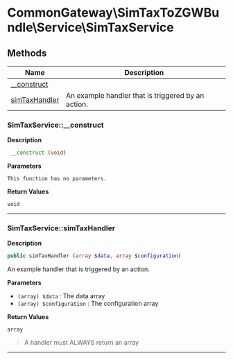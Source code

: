 # CommonGateway\SimTaxToZGWBundle\Service\SimTaxService

## Methods

| Name | Description |
|------|-------------|
|[\_\_construct](#simtaxservice__construct)||
|[simTaxHandler](#simtaxservicesimtaxhandler)|An example handler that is triggered by an action.|

### SimTaxService::\_\_construct

**Description**

```php
 __construct (void)
```

**Parameters**

`This function has no parameters.`

**Return Values**

`void`

<hr />

### SimTaxService::simTaxHandler

**Description**

```php
public simTaxHandler (array $data, array $configuration)
```

An example handler that is triggered by an action.

**Parameters**

*   `(array) $data`
    : The data array
*   `(array) $configuration`
    : The configuration array

**Return Values**

`array`

> A handler must ALWAYS return an array

<hr />
